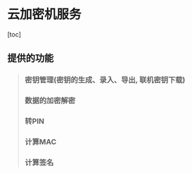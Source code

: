 ﻿# 云加密机服务   

[toc]
## 提供的功能
> ### 密钥管理(密钥的生成、录入、导出, 联机密钥下载)
> ### 数据的加密解密
> ### 转PIN
> ### 计算MAC
> ### 计算签名


